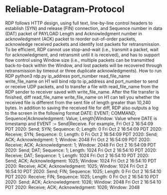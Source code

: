 # Reliable-Datagram-Protocol
RDP follows HTTP design, using full text, line-by-line control headers to establish (SYN) and release (FIN) connection, and
Sequence number in data (DAT) packet of PAYLOAD Length and Acknowledgment number in
acknowledgment (ACK) packet to reorder out-of-order packets, acknowledge received packets and identify lost
packets for retransmission. To be efficient, RDP cannot use stop-and-wait (i.e., transmit a packet, wait for
acknowledgment, and retransmit until it is received), and has to support flow control using Window size (i.e.,
multiple packets can be transmitted back-to-back within the Window, and lost packets will be recovered
through retransmission by timeout or three duplicate acknowledgments).
How to run RDP
python3 rdp.py ip_address port_number read_file_name write_file_name
on H1 will bind rdp to ip_address and port_number to send or receive UDP packets, and to transfer a file with
read_file_name from the RDP sender to receiver saved with write_file_name. After the file transfer is finished,
diff read_file_name write_file_name
on H1 can tell you whether the received file is different from the sent file of length greater than 10,240 bytes.
In addition to saving the received file for diff, RDP also outputs a log to the screen in the following format
DATE: EVENT; COMMAND; Sequence|Acknowledgment: Value; Length|Window: Value
where DATE is timestamp and EVENT := Send|Receive. For example,
Fri Oct 2 16:54:09 PDT 2020: Send; SYN; Sequence: 0; Length: 0
Fri Oct 2 16:54:09 PDT 2020: Receive; SYN; Sequence: 0; Length: 0
Fri Oct 2 16:54:09 PDT 2020: Send; ACK; Acknowledgment: 1; Window: 2048
Fri Oct 2 16:54:09 PDT 2020: Receive; ACK; Acknowledgment: 1; Window: 2048
Fri Oct 2 16:54:09 PDT 2020: Send; DAT; Sequence: 1; Length: 1024
Fri Oct 2 16:54:10 PDT 2020: Receive; DAT; Sequence: 1; Length: 1024
Fri Oct 2 16:54:10 PDT 2020: Send; ACK; Acknowledgment: 1025; Window: 1024
Fri Oct 2 16:54:10 PDT 2020: Receive; ACK; Acknowledgment: 1025; Window: 1024
Fri Oct 2 16:54:10 PDT 2020: Send; FIN; Sequence: 1025; Length: 0
Fri Oct 2 16:54:10 PDT 2020: Receive; FIN; Sequence: 1025; Length: 0
Fri Oct 2 16:54:10 PDT 2020: Send; ACK; Acknowledgment: 1026; Window: 2048
Fri Oct 2 16:54:10 PDT 2020: Receive; ACK; Acknowledgment: 1026; Window: 2048

